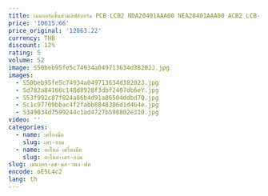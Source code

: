 ```yaml
---
title: เมนบอร์ดชิ้นส่วนลิฟต์บอร์ด PCB LCB2 NDA20401AAA00 NEA20401AAA00 ACB2 LCB-II lcba
price: '10615.66'
price_original: '12063.22'
currency: THB
discount: 12%
rating: 5
volume: 52
image: S50beb95fe5c74934a049713634d38202J.jpg
images:
  - S50beb95fe5c74934a049713634d38202J.jpg
  - Sd782a84166c148d8928f3dbf2407db6eY.jpg
  - S53f992c87f824a86b4d91a86504ddbd7Q.jpg
  - Sc1c97709bbac4f2fabb8848306d1d464e.jpg
  - S349034d7599244c1ad4727b598802e310.jpg
video: ''
categories:
  - name: เครื่องมือ
    slug: เคร-องม
  - name: อะไหล่ เครื่องมือ
    slug: อะไหล-เคร-องม
slug: เมนบอร-ดช-นส-วนล-ฟต
encode: oE5L4c2
lang: th
---
```

  